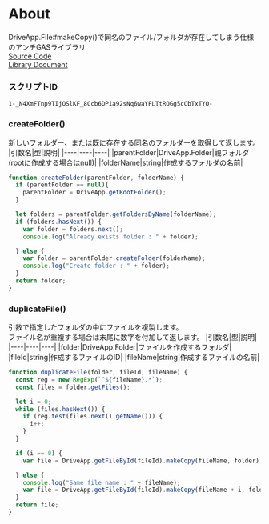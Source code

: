 # About
DriveApp.File#makeCopy()で同名のファイル/フォルダが存在してしまう仕様のアンチGASライブラリ  
[Source Code](https://script.google.com/d/1-_N4XmFTnp9TIjQSlKF_8Ccb6DPia92sNq6waYFLTtROGg5cCbTxTYQ-/edit?usp=sharing)  
[Library Document](https://script.google.com/macros/library/d/1-_N4XmFTnp9TIjQSlKF_8Ccb6DPia92sNq6waYFLTtROGg5cCbTxTYQ-/1)


### スクリプトID
`1-_N4XmFTnp9TIjQSlKF_8Ccb6DPia92sNq6waYFLTtROGg5cCbTxTYQ-`  


### createFolder()
新しいフォルダー、または既に存在する同名のフォルダーを取得して返します。
|引数名|型|説明|
|----|----|----|
|parentFolder|DriveApp.Folder|親フォルダ(rootに作成する場合はnull)|
|folderName|string|作成するフォルダの名前|


~~~javascript
function createFolder(parentFolder, folderName) {
  if (parentFolder == null){
    parentFolder = DriveApp.getRootFolder();
  }

  let folders = parentFolder.getFoldersByName(folderName);
  if (folders.hasNext()) {
    var folder = folders.next();
    console.log("Already exists folder : " + folder);

  } else {
    var folder = parentFolder.createFolder(folderName);
    console.log("Create folder : " + folder);
  }
  return folder;
}
~~~


### duplicateFile()
引数で指定したフォルダの中にファイルを複製します。  
ファイル名が重複する場合は末尾に数字を付加して返します。
|引数名|型|説明|
|----|----|----|
|folder|DriveApp.Folder|ファイルを作成するフォルダ|
|fileId|string|作成するファイルのID|
|fileName|string|作成するファイルの名前|

~~~javascript
function duplicateFile(folder, fileId, fileName) {
  const reg = new RegExp(`^${fileName}.*`);
  const files = folder.getFiles();

  let i = 0;
  while (files.hasNext()) {
    if (reg.test(files.next().getName())) {
      i++;
    }
  }

  if (i == 0) {
    var file = DriveApp.getFileById(fileId).makeCopy(fileName, folder);

  } else {
    console.log("Same file name : " + fileName);
    var file = DriveApp.getFileById(fileId).makeCopy(fileName + i, folder);
  }
  return file;
}
~~~

